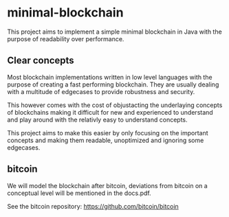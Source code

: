 # minimal-blockchain

This project aims to implement a simple minimal blockchain in Java
with the purpose of readability over performance.

## Clear concepts

Most blockchain implementations written in low level
languages with the purpose of creating a fast performing
blockchain. They are usually dealing with a multitude of 
edgecases to provide robustness and security.

This however comes with the cost of objustacting the underlaying
concepts of blockchains making it difficult for new and experienced
to understand and play around with the relativly easy to understand
concepts. 

This project aims to make this easier by only focusing on the important
concepts and making them readable, unoptimized and ignoring some edgecases.

## bitcoin

We will model the blockchain after bitcoin, deviations from bitcoin
on a conceptual level will be mentioned in the docs.pdf.

See the bitcoin repository: https://github.com/bitcoin/bitcoin
